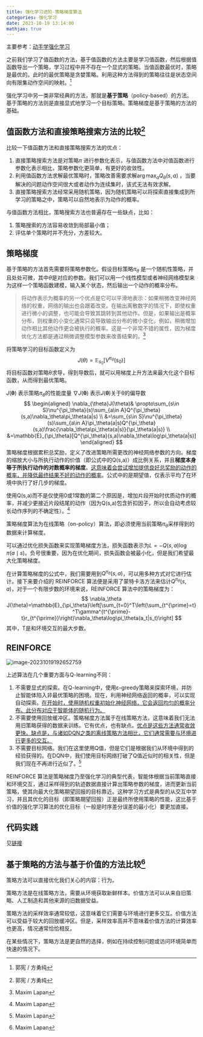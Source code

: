 ```yaml
---
title: 强化学习进阶-策略梯度算法
categories: 强化学习
date: 2023-10-19 13:14:00
mathjax: true
---
```


主要参考：[动手学强化学习](https://hrl.boyuai.com/chapter/2/策略梯度算法)

之前我们学习了值函数的方法，基于值函数的方法主要是学习值函数，然后根据值函数导出一个策略，学习过程中并不存在一个显式的策略。当值函数最优时，策略是最优的。此时的最优策略是贪婪策略。利用这种方法得到的策略往往是状态空间向有限集动作空间的映射。[^深入浅出强化学习：原理入门]

强化学习中另一类非常经典的方法，那就是**基于策略**（policy-based）的方法。基于策略的方法则是直接显式地学习一个目标策略。策略梯度是基于策略的方法的基础。

## 值函数方法和直接策略搜索方法的比较[^深入浅出强化学习：原理入门]

比较一下值函数方法和直接策略搜索方法的优点：

1. 直接策略搜索方法是对策略$\pi$ 进行参数化表示，与值函数方法中对值函数进行参数化表示相比，策略参数化更简单，有更好的收敛性。
2. 利用值函数方法求解最优策略时，策略改善需要求解$\arg\max_{a}Q_{\theta}(s,a)$ ，当要解决的问题动作空间很大或者动作为连续集时，该式无法有效求解。
3. 直接策略搜索方法经常采用随机策略，因为随机策略可以将探索直接集成到所学习的策略之中，策略可以自然地表示为动作的概率。

与值函数方法相比，策略搜索方法也普遍存在一些缺点，比如：

1. 策略搜索的方法容易收敛到局部最小值；
2. 评估单个策略时并不充分，方差较大。

## 策略梯度

基于策略的方法首先需要将策略参数化。假设目标策略$\pi_\theta$ 是一个随机性策略，并且处处可微，其中$\theta$是对应的参数。我们可以用一个线性模型或者神经网络模型来为这样一个策略函数建模，输入某个状态，然后输出一个动作的概率分布。

> 将动作表示为概率的另一个优点是它可以平滑地表示：如果稍微改变神经网络的权重，网络的输出也会跟着改变。在输出离散数字的情况下，即使权重进行微小的调整，也可能会导致其跳转到其他动作。但是，如果输出是概率分布，则权重的小变化通常只会导致输出分布的微小变化，例如，稍微增加动作相比其他动作更会被执行的概率。这是一个非常不错的属性，因为梯度优化方法都是通过稍微调整模型参数来改善结果的。[^深度强化学习实践]

 将策略学习的目标函数定义为
$$
J(\theta)=\mathbb{E}_{s_0}[V^{\pi_\theta}(s_0)]
$$
将目标函数对策略θ求导，得到导数后，就可以用梯度上升方法来最大化这个目标函数，从而得到最优策略。

$J(\boldsymbol{\theta})$ 表示策略$\pi_θ$的性能度量
$\nabla J(\boldsymbol{\theta})$ 表示$J(\boldsymbol{\theta})$关于θ的偏导数
$$
\begin{aligned}
\nabla_{\theta}J(\theta)& \propto\sum_{s\in S}\nu^{\pi_\theta}(s)\sum_{a\in A}Q^{\pi_\theta}(s,a)\nabla_\theta\pi_\theta(a|s)  \\
&=\sum_{s\in S}\nu^{\pi_\theta}(s)\sum_{a\in A}\pi_\theta(a|s)Q^{\pi_\theta}(s,a)\frac{\nabla_\theta\pi_\theta(a|s)}{\pi_\theta(a|s)} \\
&=\mathbb{E}_{\pi_\theta}[Q^{\pi_\theta}(s,a)\nabla_\theta\log\pi_\theta(a|s)]
\end{aligned}
$$
策略梯度根据累积总奖励，定义了改进策略所需更改的神经网络参数的方向。梯度的缩放大小与所执行动作的价值（即公式中的Q(s,a)）成比例关系，并且**梯度本身等于所执行动作的对数概率的梯度**。<u>这意味着会尝试增加提供良好总奖励的动作的概率，并降低最终结果不好的动作的概率</u>。公式中的是期望值，仅表示平均了在环境中执行了好几步的梯度。

使用Q(s,a)而不是仅使用0或1常数的第二个原因是，增加片段开始时优质动作的概率，并减少更接近片段结尾的动作（因为Q(s,a)包含折扣因子，所以会自动考虑较长动作序列的不确定性）。[^深度强化学习实践]

策略梯度算法为在线策略（on-policy）算法，即必须使用当前策略$\pi_\theta$采样得到的数据来计算梯度。

可以通过优化损失函数来实现策略梯度方法，损失函数表示为$L=-Q(s,a)\log\pi(a\mid s)$。负号很重要，因为在优化期间，损失函数会被最小化，但是我们希望最大化策略梯度。

在计算策略梯度的公式中，我们需要用到$Q^{\pi_{\theta}}(s,a)$，可以用多种方式对它进行估计。接下来要介绍的 REINFORCE 算法便是采用了蒙特卡洛方法来估计$Q^{\pi_{\theta}}(s,a)$，对于一个有限步数的环境来说，REINFORCE 算法中的策略梯度为：
$$
\nabla_\theta J(\theta)=\mathbb{E}_{\pi_\theta}\left[\sum_{t=0}^T\left(\sum_{t^{\prime}=t}^T\gamma^{t^{\prime}-t}r_{t^{\prime}}\right)\nabla_\theta\log\pi_\theta(a_t|s_t)\right]
$$
其中，T是和环境交互的最大步数。



## REINFORCE

![image-20231019192652759](images/image-20231019192652759.png)

上述算法在几个重要方面与Q-learning不同：

1. 不需要显式的探索。在Q-learning中，使用ε-greedy策略来探索环境，并防止智能体陷入非最优策略的困境。现在，利用神经网络返回的概率，可以实现自动探索。<u>在开始时，使用随机权重初始化神经网络，它会返回均匀的概率分布。此分布对应于智能体的随机行为。</u>
2. 不需要使用回放缓冲区。策略梯度方法属于在线策略方法，这意味着我们无法用旧策略获得的数据来训练。它有优点，也有缺点。<u>优点是这些方法通常收敛更快。缺点是，与诸如DQN之类的离线策略方法相比，它们通常需要与环境进行更多的交互。</u>
3. 不需要目标网络。我们在这里使用Q值，但是它们是根据我们从环境中得到的经验获得的。在DQN中，我们使用目标网络打破了Q值近似时的相关性，但是我们现在不再进行近似了。[^深度强化学习实践]

REINFORCE 算法是策略梯度乃至强化学习的典型代表，智能体根据当前策略直接和环境交互，通过采样得到的轨迹数据直接计算出策略参数的梯度，进而更新当前策略，使其向最大化策略期望回报的目标靠近。这种学习方式是典型的从交互中学习，并且其优化的目标（即策略期望回报）正是最终所使用策略的性能，这比基于价值的强化学习算法的优化目标（一般是时序差分误差的最小化）要更加直接。 

## 代码实践

见[链接](https://hrl.boyuai.com/chapter/2/策略梯度算法#94-reinforce-代码实践)

## 基于策略的方法与基于价值的方法比较[^深度强化学习实践]

策略方法可以直接优化我们关心的内容：行为。

策略方法是在线策略方法，需要从环境获取新鲜样本。价值方法可以从来自旧策略、人工制造和其他来源的旧数据受益。

策略方法的采样效率通常较低，这意味着它们需要与环境进行更多交互。价值方法可以受益于较大的回放缓冲区。但是，采样效率高并不意味着价值方法的计算效率也更高，情况通常恰恰相反。

在某些情况下，策略方法是更自然的选择，例如在持续控制问题或访问环境简单而快速的情况下。







[^Reinforcement Learning: An Introduction]:  second edition by Richard S. Sutton and Andrew G. Barto

[^深度强化学习实践]: Maxim Lapan

[^深入浅出强化学习：原理入门]: 郭宪 / 方勇纯

  
